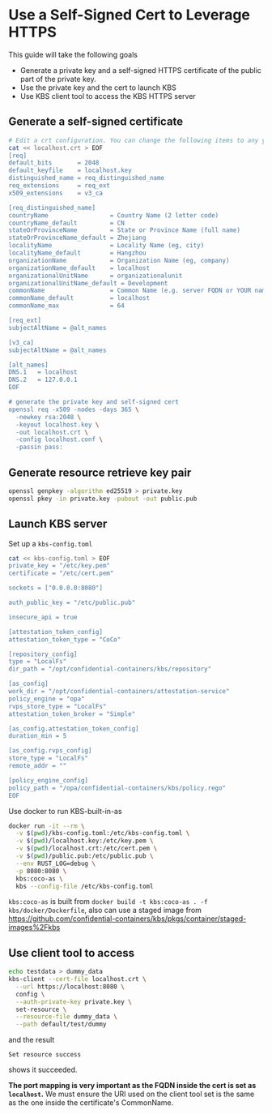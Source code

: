 # Use a Self-Signed Cert to Leverage HTTPS

This guide will take the following goals
- Generate a private key and a self-signed HTTPS certificate of the public part of the private key.
- Use the private key and the cert to launch KBS
- Use KBS client tool to access the KBS HTTPS server

## Generate a self-signed certificate

```bash
# Edit a crt configuration. You can change the following items to any you want
cat << localhost.crt > EOF
[req]
default_bits       = 2048
default_keyfile    = localhost.key
distinguished_name = req_distinguished_name
req_extensions     = req_ext
x509_extensions    = v3_ca

[req_distinguished_name]
countryName                 = Country Name (2 letter code)
countryName_default         = CN
stateOrProvinceName         = State or Province Name (full name)
stateOrProvinceName_default = Zhejiang
localityName                = Locality Name (eg, city)
localityName_default        = Hangzhou
organizationName            = Organization Name (eg, company)
organizationName_default    = localhost
organizationalUnitName      = organizationalunit
organizationalUnitName_default = Development
commonName                  = Common Name (e.g. server FQDN or YOUR name)
commonName_default          = localhost
commonName_max              = 64

[req_ext]
subjectAltName = @alt_names

[v3_ca]
subjectAltName = @alt_names

[alt_names]
DNS.1   = localhost
DNS.2   = 127.0.0.1
EOF

# generate the private key and self-signed cert
openssl req -x509 -nodes -days 365 \
  -newkey rsa:2048 \
  -keyout localhost.key \
  -out localhost.crt \
  -config localhost.conf \
  -passin pass:
```
## Generate resource retrieve key pair

```bash
openssl genpkey -algorithm ed25519 > private.key
openssl pkey -in private.key -pubout -out public.pub
```

## Launch KBS server
Set up a `kbs-config.toml`
```bash
cat << kbs-config.toml > EOF
private_key = "/etc/key.pem"
certificate = "/etc/cert.pem"

sockets = ["0.0.0.0:8080"]

auth_public_key = "/etc/public.pub"

insecure_api = true

[attestation_token_config]
attestation_token_type = "CoCo"

[repository_config]
type = "LocalFs"
dir_path = "/opt/confidential-containers/kbs/repository"

[as_config]
work_dir = "/opt/confidential-containers/attestation-service"
policy_engine = "opa"
rvps_store_type = "LocalFs"
attestation_token_broker = "Simple"

[as_config.attestation_token_config]
duration_min = 5

[as_config.rvps_config]
store_type = "LocalFs"
remote_addr = ""

[policy_engine_config]
policy_path = "/opa/confidential-containers/kbs/policy.rego"
EOF
```

Use docker to run KBS-built-in-as
```bash
docker run -it --rm \
  -v $(pwd)/kbs-config.toml:/etc/kbs-config.toml \
  -v $(pwd)/localhost.key:/etc/key.pem \
  -v $(pwd)/localhost.crt:/etc/cert.pem \
  -v $(pwd)/public.pub:/etc/public.pub \
  --env RUST_LOG=debug \
  -p 8080:8080 \
  kbs:coco-as \
  kbs --config-file /etc/kbs-config.toml
```

`kbs:coco-as` is built from `docker build -t kbs:coco-as . -f kbs/docker/Dockerfile`, also can use a staged image from https://github.com/confidential-containers/kbs/pkgs/container/staged-images%2Fkbs

## Use client tool to access

```bash
echo testdata > dummy_data
kbs-client --cert-file localhost.crt \
  --url https://localhost:8080 \
  config \
  --auth-private-key private.key \
  set-resource \
  --resource-file dummy_data \
  --path default/test/dummy
```

and the result 
```plaintext
Set resource success
```

shows it succeeded.

**The port mapping is very important as the FQDN inside the cert is set as `localhost`.** We must ensure the URI used on the client tool set is the same as the one inside the certificate's CommonName.